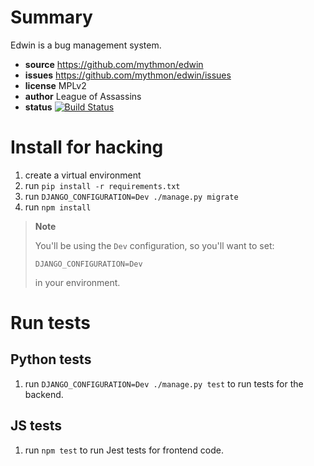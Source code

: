 # Summary

Edwin is a bug management system.

* **source** https://github.com/mythmon/edwin
* **issues** https://github.com/mythmon/edwin/issues
* **license** MPLv2
* **author** League of Assassins
* **status** [![Build Status](https://travis-ci.org/mythmon/edwin.svg?branch=master)](https://travis-ci.org/mythmon/edwin)


# Install for hacking

1. create a virtual environment
2. run `pip install -r requirements.txt`
3. run `DJANGO_CONFIGURATION=Dev ./manage.py migrate`
4. run `npm install`

> **Note**
>
> You'll be using the `Dev` configuration, so you'll want to set:
>
> ```
> DJANGO_CONFIGURATION=Dev
> ```
>
> in your environment.


# Run tests

## Python tests

1. run `DJANGO_CONFIGURATION=Dev ./manage.py test` to run tests for the backend.

## JS tests

1. run `npm test` to run Jest tests for frontend code.

